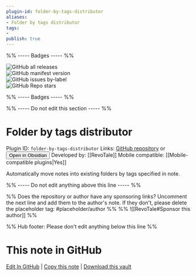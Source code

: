 ```yaml
---
plugin-id: folder-by-tags-distributor
aliases:
- Folder by tags distributor
tags: 
- 
publish: true
---
```


%% ----- Badges ----- %%

![GitHub all releases](https://img.shields.io/github/downloads/RevoTale/obsidian-folder-by-tags-distributor/total?color=573E7A&logo=github&style=for-the-badge)   
![GitHub manifest version](https://img.shields.io/github/manifest-json/v/RevoTale/obsidian-folder-by-tags-distributor?color=573E7A&logo=github&style=for-the-badge)   
![GitHub issues by-label](https://img.shields.io/github/issues/RevoTale/obsidian-folder-by-tags-distributor/help%20wanted?color=573E7A&logo=github&style=for-the-badge)   
![GitHub Repo stars](https://img.shields.io/github/stars/RevoTale/obsidian-folder-by-tags-distributor?color=573E7A&logo=github&style=for-the-badge)

%% ----- Badges ----- %%

%% ----- Do not edit this section ----- %%

# Folder by tags distributor

Plugin ID: `folder-by-tags-distributor`
Links: [GitHub repository](https://github.com/RevoTale/obsidian-folder-by-tags-distributor) or [<button id=HH>Open in Obsidian</button>](obsidian://show-plugin?id=folder-by-tags-distributor)
Developed by: [[RevoTale]]
Mobile compatible: [[Mobile-compatible plugins|Yes]]

Automatically move notes into existing folders by tags specified in note.

%% ----- Do not edit anything above this line ----- %% 

%% Does the repository or author have any sponsoring links? Uncomment the next line and add them to the author's note. If they don't, please delete the placeholder tag: #placeholder/author %%
%% ![[RevoTale#Sponsor this author]] %%

%% Hub footer: Please don't edit anything below this line %%

# This note in GitHub

<span class="git-footer">[Edit In GitHub](https://github.dev/obsidian-community/obsidian-hub/blob/main/02%20-%20Community%20Expansions/02.05%20All%20Community%20Expansions/Plugins/folder-by-tags-distributor.md "git-hub-edit-note") | [Copy this note](https://raw.githubusercontent.com/obsidian-community/obsidian-hub/main/02%20-%20Community%20Expansions/02.05%20All%20Community%20Expansions/Plugins/folder-by-tags-distributor.md "git-hub-copy-note") | [Download this vault](https://github.com/obsidian-community/obsidian-hub/archive/refs/heads/main.zip "git-hub-download-vault") </span>
